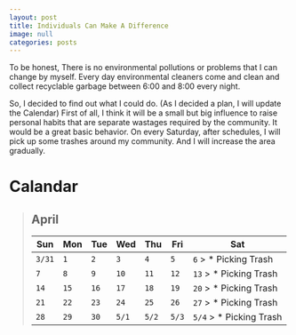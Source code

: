 ```yaml
---
layout: post
title: Individuals Can Make A Difference
image: null
categories: posts
---
```


To be honest, There is no environmental pollutions or problems that I can change by myself.
Every day environmental cleaners come and clean and collect recyclable garbage between 6:00 and 8:00 every night.

So, I decided to find out what I could do.
(As I decided a plan, I will update the Calendar)
First of all, I think it will be a small but big influence to raise personal habits that are separate wastages required by the community.
It would be a great basic behavior.
On every Saturday, after schedules, I will pick up some trashes around my community. And I will increase the area gradually.

# Calandar

> ## April
> 
>|<center>Sun</center>|<center>Mon</center>|<center>Tue</center>|<center>Wed</center>|<center>Thu</center>|<center>Fri</center>|<center>Sat</center>|
>|--------------------|--------------------|--------------------|--------------------|--------------------|--------------------|--------------------|
>|`3/31`<br/>    |`1`<br/>       |`2`<br/>       |`3`<br/>       |`4`<br/>       |`5`<br/>       |`6` > * Picking Trash |
>|`7`<br/>       |`8`<br/>       |`9`<br/>       |`10`<br/>      |`11`<br/>      |`12`<br/>      |`13` > * Picking Trash |
>|`14`<br/>      |`15`<br/>      |`16`<br/>      |`17`<br/>      |`18`<br/>      |`19`<br/>      |`20` > * Picking Trash |
>|`21`<br/>      |`22`<br/>      |`23`<br/>      |`24`<br/>      |`25`<br/>      |`26`<br/>      |`27` > * Picking Trash |
>|`28`<br/>      |`29`<br/>      |`30`<br/>      |`5/1`<br/>     |`5/2`<br/>     |`5/3`<br/>     |`5/4` > * Picking Trash |
